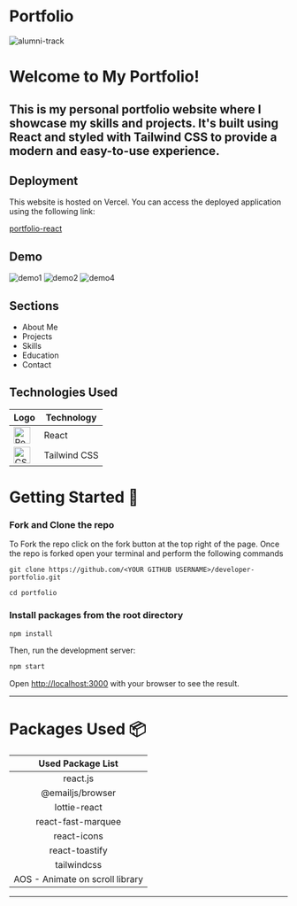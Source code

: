 # Portfolio
![alumni-track](https://socialify.git.ci/nehakgg/alumuni-track-4/image?language=1&owner=1&name=1&stargazers=1&theme=Light)

# Welcome to My Portfolio!

## This is my personal portfolio website where I showcase my skills and projects. It's built using React and styled with Tailwind CSS to provide a modern and easy-to-use experience.

## Deployment
This website is hosted on Vercel. You can access the deployed application using the following link:

[portfolio-react](https://portfolio-react-three-sand.vercel.app/)


## Demo
![demo1](https://github.com/nehakgg/portfolio_react/assets/107543046/cd8e565b-d15d-423d-870d-a66c18849acc)
![demo2](https://github.com/nehakgg/portfolio_react/assets/107543046/f800dc8c-26f9-4820-b0aa-f4b10203b461)
![demo4](https://github.com/nehakgg/portfolio_react/assets/107543046/cd8e565b-d15d-423d-870d-a66c18849acc)



## Sections
- About Me
- Projects
- Skills
- Education
- Contact

## Technologies Used

| Logo | Technology |
| --- | --- |
| <img src="https://www.svgrepo.com/show/493719/react-javascript-js-framework-facebook.svg" alt="React Logo" width="30"/> | React |
| <img src="https://www.svgrepo.com/show/374118/tailwind.svg" alt="CSS Logo" width="30"/> | Tailwind CSS |

# Getting Started :dart:

### Fork and Clone the repo

To Fork the repo click on the fork button at the top right of the page. Once the repo is forked open your terminal and perform the following commands

```
git clone https://github.com/<YOUR GITHUB USERNAME>/developer-portfolio.git

cd portfolio
```

### Install packages from the root directory

```bash
npm install
```

Then, run the development server:

```bash
npm start
```

Open [http://localhost:3000](http://localhost:3000) with your browser to see the result.

---
# Packages Used :package:

| Used Package List  |
| :----------------: |
|       react.js      |
|  @emailjs/browser  |
|    lottie-react    |
| react-fast-marquee |
|    react-icons     |
|   react-toastify   |
|    tailwindcss     |
|   AOS - Animate on scroll library |

---
